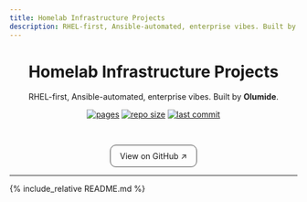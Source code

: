 ```yaml
---
title: Homelab Infrastructure Projects
description: RHEL-first, Ansible-automated, enterprise vibes. Built by Olumide.
---
```


<div align="center">

# Homelab Infrastructure Projects

RHEL-first, Ansible-automated, enterprise vibes. Built by **Olumide**.

[![pages](https://img.shields.io/badge/pages-active-success)](./)
[![repo size](https://img.shields.io/github/repo-size/lummidizzle/homelab-infrastructure-projects)](https://github.com/lummidizzle/homelab-infrastructure-projects)
[![last commit](https://img.shields.io/github/last-commit/lummidizzle/homelab-infrastructure-projects)](https://github.com/lummidizzle/homelab-infrastructure-projects/commits/main)

<br/>

<a href="https://github.com/lummidizzle/homelab-infrastructure-projects" style="display:inline-block;padding:10px 16px;border-radius:10px;border:1px solid #444;text-decoration:none;">View on GitHub ↗</a>

</div>

---

{% include_relative README.md %}
